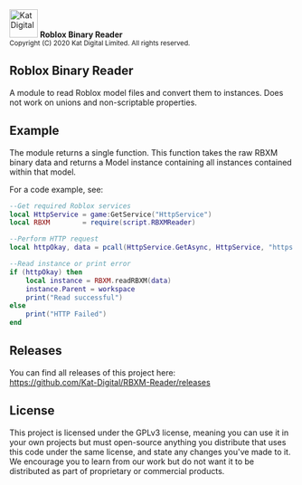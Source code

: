<img src="https://cdn.kat.gg/Branding/Version1/Logo_Main.png" alt="Kat Digital" height="50" />
<b>Roblox Binary Reader</b> <br />
<sup>Copyright (C) 2020 Kat Digital Limited. All rights reserved.</sup>

## Roblox Binary Reader
A module to read Roblox model files and convert them to instances. Does not work on unions and non-scriptable properties.

## Example
The module returns a single function. This function takes the raw RBXM binary data and returns a Model instance containing all instances contained within that model.

For a code example, see:
```lua
--Get required Roblox services
local HttpService = game:GetService("HttpService")
local RBXM        = require(script.RBXMReader)

--Perform HTTP request
local httpOkay, data = pcall(HttpService.GetAsync, HttpService, "https://cdn.kat.gg/Testing/Tree.rbxm")

--Read instance or print error
if (httpOkay) then
	local instance = RBXM.readRBXM(data)
	instance.Parent = workspace
	print("Read successful")
else
	print("HTTP Failed")
end
```

## Releases
You can find all releases of this project here: <br />
https://github.com/Kat-Digital/RBXM-Reader/releases

## License
This project is licensed under the GPLv3 license, meaning you can use it in your own projects but must open-source anything you distribute that uses this code under the same license, and state any changes you've made to it. We encourage you to learn from our work but do not want it to be distributed as part of proprietary or commercial products.
